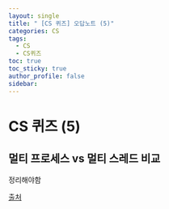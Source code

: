 ```yaml
---
layout: single
title: " [CS 퀴즈] 오답노트 (5)"
categories: CS
tags:
  - CS
  - CS퀴즈
toc: true
toc_sticky: true
author_profile: false
sidebar:
---
```

# CS 퀴즈 (5)
## 멀티 프로세스 vs 멀티 스레드 비교

정리해야함

[출처](https://inpa.tistory.com/entry/%F0%9F%91%A9%E2%80%8D%F0%9F%92%BB-multi-process-multi-thread)


